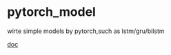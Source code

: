 # pytorch_model
wirte simple models by pytorch,such as lstm/gru/bilstm

[doc](https://mp.weixin.qq.com/mp/appmsgalbum?__biz=MzI4ODgwMjYyNQ==&action=getalbum&album_id=2182283546210467842#wechat_redirect)
